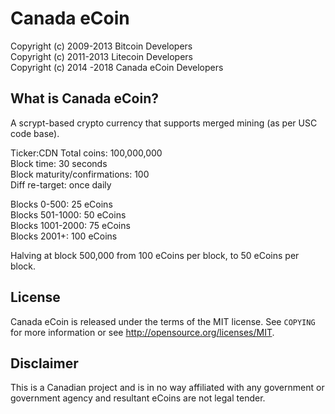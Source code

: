 Canada eCoin
================================

Copyright (c) 2009-2013 Bitcoin Developers  
Copyright (c) 2011-2013 Litecoin Developers  
Copyright (c) 2014 -2018 Canada eCoin Developers  

What is Canada eCoin?
----------------

A scrypt-based crypto currency that supports merged mining (as per USC code base).  

Ticker:CDN
Total coins: 100,000,000  
Block time: 30 seconds  
Block maturity/confirmations: 100  
Diff re-target: once daily  

Blocks 0-500: 25 eCoins  
Blocks 501-1000: 50 eCoins  
Blocks 1001-2000: 75 eCoins  
Blocks 2001+: 100 eCoins  

Halving at block 500,000 from 100 eCoins per block, to 50 eCoins per block.  

License
-------

Canada eCoin is released under the terms of the MIT license. See `COPYING` for more
information or see http://opensource.org/licenses/MIT.

Disclaimer
----------

This is a Canadian project and is in no way affiliated with any government or government agency and resultant eCoins are not legal tender.
